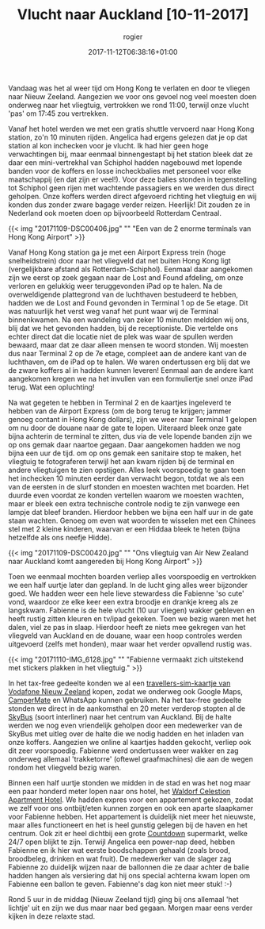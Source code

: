 ﻿---
title: Vlucht naar Auckland [10-11-2017]
author: rogier
type: post
date: 2017-11-12T06:38:16+01:00
url: /weblog/2017/11/12/vlucht-naar-auckland-10-11-2017/
commentFolder: 2017-11-12-vlucht-naar-auckland-10-11-2017
categories:
- Wereld trip 2017
tags:
- Auckland
- Hong Kong
- Nieuw Zeeland
resources:
- src: 20171109-DSC00406.jpg
  title: Terminal 2 van Hong Kong Airport
  params:
    banner: true
- src: 20171109-DSC00406.jpg
  title: Een van de 2 enorme terminals van Hong Kong Airport
- src: 20171109-DSC00420.jpg
  title: Ons vliegtuig van Air New Zealand naar Auckland komt aangereden bij Hong Kong Airport
- src: 20171110-IMG_6128.jpg
  title: Fabienne vermaakt zich uitstekend met stickers plakken in het vliegtuig.

---
Vandaag was het al weer tijd om Hong Kong te verlaten en door te vliegen naar Nieuw Zeeland. Aangezien we voor ons gevoel nog veel moesten doen onderweg naar het vliegtuig, vertrokken we rond 11:00, terwijl onze vlucht 'pas' om 17:45 zou vertrekken.

Vanaf het hotel werden we met een gratis shuttle vervoerd naar Hong Kong station, zo'n 10 minuten rijden. Angelica had ergens gelezen dat je op dat station al kon inchecken voor je vlucht. Ik had hier geen hoge verwachtingen bij, maar eenmaal binnengestapt bij het station bleek dat ze daar een mini-vertrekhal van Schiphol hadden nagebouwd met lopende banden voor de koffers en losse incheckbalies met personeel voor elke maatschappij (en dat zijn er veel!). Voor deze balies stonden in tegenstelling tot Schiphol geen rijen met wachtende passagiers en we werden dus direct geholpen. Onze koffers werden direct afgevoerd richting het vliegtuig en wij konden dus zonder zware bagage verder reizen. Heerlijk! Dit zouden ze in Nederland ook moeten doen op bijvoorbeeld Rotterdam Centraal.

{{< img "20171109-DSC00406.jpg" ""  "Een van de 2 enorme terminals van Hong Kong Airport" >}}

Vanaf Hong Kong station ga je met een Airport Express trein (hoge snelheidstrein) door naar het vliegveld dat net buiten Hong Kong ligt (vergelijkbare afstand als Rotterdam-Schiphol). Eenmaal daar aangekomen zijn we eerst op zoek gegaan naar de Lost and Found afdeling, om onze verloren en gelukkig weer teruggevonden iPad op te halen. Na de overweldigende plattegrond van de luchthaven bestudeerd te hebben, hadden we de Lost and Found gevonden in Terminal 1 op de 5e etage. Dit was natuurlijk het verst weg vanaf het punt waar wij de Terminal binnenkwamen. Na een wandeling van zeker 10 minuten meldden wij ons, blij dat we het gevonden hadden, bij de receptioniste. Die vertelde ons echter direct dat die locatie niet de plek was waar de spullen werden bewaard, maar dat ze daar alleen mensen te woord stonden. Wij moesten dus naar Terminal 2 op de 7e etage, compleet aan de andere kant van de luchthaven, om de iPad op te halen. We waren ondertussen erg blij dat we de zware koffers al in hadden kunnen leveren! Eenmaal aan de andere kant aangekomen kregen we na het invullen van een formuliertje snel onze iPad terug. Wat een opluchting!

Na wat gegeten te hebben in Terminal 2 en de kaartjes ingeleverd te hebben van de Airport Express (om de borg terug te krijgen; jammer genoeg contant in Hong Kong dollars), zijn we weer naar Terminal 1 gelopen om nu door de douane naar de gate te lopen. Uiteraard bleek onze gate bijna achterin de terminal te zitten, dus via de vele lopende banden zijn we op ons gemak daar naartoe gegaan. Daar aangekomen hadden we nog bijna een uur de tijd. om op ons gemak een sanitaire stop te maken, het vliegtuig te fotograferen terwijl het aan kwam rijden bij de terminal en andere vliegtuigen te zien opstijgen. Alles leek voorspoedig te gaan toen het inchecken 10 minuten eerder dan verwacht begon, totdat we als een van de eersten in de slurf stonden en moesten wachten met boarden. Het duurde even voordat ze konden vertellen waarom we moesten wachten, maar er bleek een extra technische controle nodig te zijn vanwege een lampje dat bleef branden. Hierdoor hebben we bijna een half uur in de gate staan wachten. Genoeg om even wat woorden te wisselen met een Chinees stel met 2 kleine kinderen, waarvan er een Hiddaa bleek te heten (bijna hetzelfde als ons neefje Hidde).

{{< img "20171109-DSC00420.jpg" ""  "Ons vliegtuig van Air New Zealand naar Auckland komt aangereden bij Hong Kong Airport" >}}

Toen we eenmaal mochten boarden verliep alles voorspoedig en vertrokken we een half uurtje later dan gepland. In de lucht ging alles weer bijzonder goed. We hadden weer een hele lieve stewardess die Fabienne 'so cute' vond, waardoor ze elke keer een extra broodje en drankje kreeg als ze langskwam. Fabienne is de hele vlucht (10 uur vliegen) wakker gebleven en heeft rustig zitten kleuren en tv/ipad gekeken. Toen we bezig waren met het dalen, viel ze pas in slaap. Hierdoor heeft ze niets mee gekregen van het vliegveld van Auckland en de douane, waar een hoop controles werden uitgevoerd (zelfs met honden), maar waar het verder opvallend rustig was.

{{< img "20171110-IMG_6128.jpg" ""  "Fabienne vermaakt zich uitstekend met stickers plakken in het vliegtuig." >}}

In het tax-free gedeelte konden we al een [travellers-sim-kaartje van Vodafone Nieuw Zeeland](https://www.vodafone.co.nz/travel-sim/) kopen, zodat we onderweg ook Google Maps, [CamperMate](https://www.campermate.co.nz) en WhatsApp kunnen gebruiken. Na het tax-free gedeelte stonden we direct in de aankomsthal en 20 meter verderop stopten al de [SkyBus](https://www.skybus.co.nz/) (soort interliner) naar het centrum van Auckland. Bij de halte werden we nog even vriendelijk geholpen door een medewerker van de SkyBus met uitleg over de halte die we nodig hadden en het inladen van onze koffers. Aangezien we online al kaartjes hadden gekocht, verliep ook dit zeer voorspoedig. Fabienne werd ondertussen weer wakker en zag onderweg allemaal 'trakketorre' (oftewel graafmachines) die aan de wegen rondom het vliegveld bezig waren.

Binnen een half uurtje stonden we midden in de stad en was het nog maar een paar honderd meter lopen naar ons hotel, het [Waldorf Celestion Apartment Hotel](http://www.booking.com/hotel/nz/celestion-waldorf-apartments.html?aid=1417876&no_rooms=1&group_adults=1). We hadden expres voor een appartement gekozen, zodat we zelf voor ons ontbijt/eten kunnen zorgen en ook een aparte slaapkamer voor Fabienne hebben. Het appartement is duidelijk niet meer het nieuwste, maar alles functioneert en het is heel gunstig gelegen bij de haven en het centrum. Ook zit er heel dichtbij een grote [Countdown](https://www.countdown.co.nz/) supermarkt, welke 24/7 open blijkt te zijn. Terwijl Angelica een power-nap deed, hebben Fabienne en ik hier wat eerste boodschappen gehaald (zoals brood, broodbeleg, drinken en wat fruit). De medewerker van de slager zag Fabienne zo duidelijk wijzen naar de ballonnen die ze daar achter de balie hadden hangen als versiering dat hij ons special achterna kwam lopen om Fabienne een ballon te geven. Fabienne's dag kon niet meer stuk! :-)

Rond 5 uur in de middag (Nieuw Zeeland tijd) ging bij ons allemaal 'het lichtje' uit en zijn we dus maar naar bed gegaan. Morgen maar eens verder kijken in deze relaxte stad.
